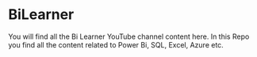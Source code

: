 # BiLearner
You will find all the Bi Learner YouTube channel content here.
In this Repo you find all the content related to Power Bi, SQL, Excel, Azure etc.
